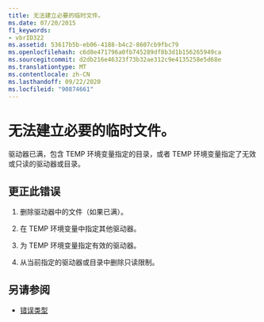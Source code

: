 ```yaml
---
title: 无法建立必要的临时文件。
ms.date: 07/20/2015
f1_keywords:
- vbrID322
ms.assetid: 53617b5b-eb06-4188-b4c2-8607cb9fbc79
ms.openlocfilehash: c6d8e471796a0fb745289df8b3d1b156265949ca
ms.sourcegitcommit: d2db216e46323f73b32ae312c9e4135258e5d68e
ms.translationtype: MT
ms.contentlocale: zh-CN
ms.lasthandoff: 09/22/2020
ms.locfileid: "90874661"
---
```

# <a name="cant-create-necessary-temporary-file"></a>无法建立必要的临时文件。

驱动器已满，包含 TEMP 环境变量指定的目录，或者 TEMP 环境变量指定了无效或只读的驱动器或目录。  
  
## <a name="to-correct-this-error"></a>更正此错误  
  
1. 删除驱动器中的文件（如果已满）。  
  
2. 在 TEMP 环境变量中指定其他驱动器。  
  
3. 为 TEMP 环境变量指定有效的驱动器。  
  
4. 从当前指定的驱动器或目录中删除只读限制。  
  
## <a name="see-also"></a>另请参阅

- [错误类型](../../programming-guide/language-features/error-types.md)
